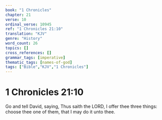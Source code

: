 ```yaml
---
book: "1 Chronicles"
chapter: 21
verse: 10
ordinal_verse: 10945
ref: "1 Chronicles 21:10"
translation: "KJV"
genre: "History"
word_count: 26
topics: []
cross_references: []
grammar_tags: [imperative]
thematic_tags: [names-of-god]
tags: ["Bible","KJV","1 Chronicles"]
---
```


# 1 Chronicles 21:10

Go and tell David, saying, Thus saith the LORD, I offer thee three things: choose thee one of them, that I may do it unto thee.
